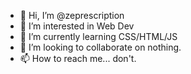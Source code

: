 - 👋 Hi, I’m @zeprescription
- 👀 I’m interested in Web Dev
- 🌱 I’m currently learning CSS/HTML/JS
- 💞️ I’m looking to collaborate on nothing.
- 📫 How to reach me... don't.

<!---
zeprescription/zeprescription is a ✨ special ✨ repository because its `README.md` (this file) appears on your GitHub profile.
You can click the Preview link to take a look at your changes.
--->
